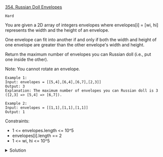 [354. Russian Doll Envelopes](https://leetcode.com/problems/russian-doll-envelopes/)

`Hard`

You are given a 2D array of integers envelopes where envelopes[i] = [wi, hi] represents the width and the height of an envelope.

One envelope can fit into another if and only if both the width and height of one envelope are greater than the other envelope's width and height.

Return the maximum number of envelopes you can Russian doll (i.e., put one inside the other).

Note: You cannot rotate an envelope.

```
Example 1:
Input: envelopes = [[5,4],[6,4],[6,7],[2,3]]
Output: 3
Explanation: The maximum number of envelopes you can Russian doll is 3 ([2,3] => [5,4] => [6,7]).

Example 2:
Input: envelopes = [[1,1],[1,1],[1,1]]
Output: 1
```

Constraints:

- 1 <= envelopes.length <= 10^5
- envelopes[i].length == 2
- 1 <= wi, hi <= 10^5

<details>
<summary>Solution</summary>

[Huifeng Guan](https://www.youtube.com/watch?v=B1d2wV6mfzA)
[labuladong](https://labuladong.github.io/algo/3/26/76/)
</details>